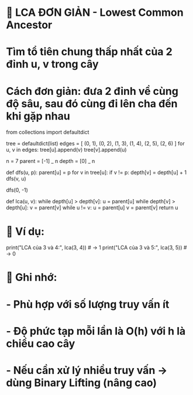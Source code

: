 # 📘 LCA ĐƠN GIẢN - Lowest Common Ancestor

# Tìm tổ tiên chung thấp nhất của 2 đỉnh u, v trong cây

# Cách đơn giản: đưa 2 đỉnh về cùng độ sâu, sau đó cùng đi lên cha đến khi gặp nhau

from collections import defaultdict

tree = defaultdict(list)
edges = [
(0, 1),
(0, 2),
(1, 3),
(1, 4),
(2, 5),
(2, 6)
]
for u, v in edges:
tree[u].append(v)
tree[v].append(u)

n = 7
parent = [-1] _ n
depth = [0] _ n

def dfs(u, p):
parent[u] = p
for v in tree[u]:
if v != p:
depth[v] = depth[u] + 1
dfs(v, u)

dfs(0, -1)

def lca(u, v):
while depth[u] > depth[v]:
u = parent[u]
while depth[v] > depth[u]:
v = parent[v]
while u != v:
u = parent[u]
v = parent[v]
return u

# 📌 Ví dụ:

print("LCA của 3 và 4:", lca(3, 4)) # → 1
print("LCA của 3 và 5:", lca(3, 5)) # → 0

# 🧠 Ghi nhớ:

# - Phù hợp với số lượng truy vấn ít

# - Độ phức tạp mỗi lần là O(h) với h là chiều cao cây

# - Nếu cần xử lý nhiều truy vấn → dùng Binary Lifting (nâng cao)
